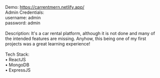 Demo: https://carrentmern.netlify.app/
<br/>
Admin Credentials:<br/>
username: admin<br/>
password: admin<br/>
<br/>
Description: It's a car rental platform, although it is not done and many of the intended features are missing. Anyhow, this being one of my first projects was a great learning experience!
<br/>
<br/>
Tech Stack:<br/>
• ReactJS<br/>
• MongoDB<br/>
• ExpressJS<br/>




